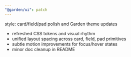 ```yaml
---
"@garden/ui": patch
---
```


style: card/field/pad polish and Garden theme updates

- refreshed CSS tokens and visual rhythm
- unified layout spacing across card, field, pad primitives
- subtle motion improvements for focus/hover states
- minor doc cleanup in README
